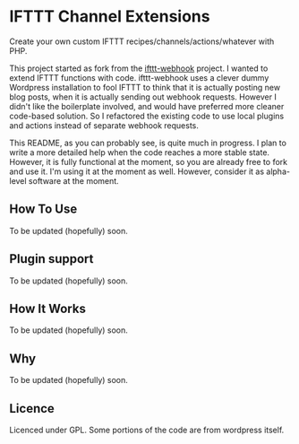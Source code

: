 IFTTT Channel Extensions
========================

Create your own custom IFTTT recipes/channels/actions/whatever with PHP.

This project started as fork from the [ifttt-webhook](https://github.com/mapkyca/ifttt-webhook) project. I wanted to extend IFTTT functions with code. ifttt-webhook uses a clever dummy Wordpress installation to fool IFTTT to think that it is actually posting new blog posts, when it is actually sending out webhook requests. However I didn't like the boilerplate involved, and would have preferred more cleaner code-based solution. So I refactored the existing code to use local plugins and actions instead of separate webhook requests.

This README, as you can probably see, is quite much in progress. I plan to write a more detailed help when the code reaches a more stable state. However, it is fully functional at the moment, so you are already free to fork and use it. I'm using it at the moment as well. However, consider it as alpha-level software at the moment.

How To Use
----------

To be updated (hopefully) soon.

<!--
1. Change your ifttt.com wordpress server to <http://ifttt.captnemo.in>.
2. You can use any username/password combination you want. ifttt will accept the authentication irrespective of what details you enter here. These details will be passed along by the webhook as well, so that you may use these as your authentication medium, perhaps.
3. Create a recipe in ifttt which would post to your "wordpress channel". In the "Tags" field, use the webhook url that you want to use.

![Connecting to ifttt-webhook](http://i.imgur.com/RA0Jb.png "You can type in any username/password you want")

Any username/password combination will be accepted, and passed through to the webhook url. A blank password is considered valid, but ifttt invalidates a blank username.

![Screenshot of a channel](http://i.imgur.com/5FaU1.png "Sample Channel for use as a webhook")

Make sure that the url you specify accepts POST requests. The url is only picked up from the tags field, and all other fields are passed through to the webhook url.
-->

Plugin support
--------------

To be updated (hopefully) soon.

<!--
This fork supports plugins that allow protocol specific modification of the sent webhook payload in order to match whatever format the endpoint wants.

To do this specify a **plugin:xxxx** category, where **xxxx** is the name of the class (extending "Plugin") and also the name of the .php file in the plugins directory. See the plugins/testplugin.php file for example.
-->

How It Works
------------

To be updated (hopefully) soon.

<!--
ifttt uses wordpress-xmlrpc to communicate with the wordpress blog. We present a fake-xmlrpc interface on the webadress, which causes ifttt to be fooled into thinking of this as a genuine wordpress blog. The only action that ifttt allows for wordpress are posting, which are instead used for powering webhooks. All the other fields (title, description, categories) along with the username/password credentials are passed along by the webhook. Do not use the "Create a photo post" action for wordpress, as ifttt manually adds a `<img>` tag in the description pointing to what url you pass. Its better to pass the url in clear instead (using body/category/title fields).
-->

Why
---

To be updated (hopefully) soon.

<!--
There has been a lot of [call](http://blog.jazzychad.net/2012/08/05/ifttt-needs-webhooks-stat.html) for a ifttt-webhook. I had asked about it pretty early on, but ifttt has yet to create such a channel. It was fun to build and will allow me to hookup ifttt with things like [partychat][pc], [github](gh) and many other awesome services for which ifttt is yet to build a channel. You can build a postmarkapp.com like email-to-webhook service using ifttt alone. Wordpress seems to be the only channel on ifttt that supports custom domains, and hence can be used as a middleware.
-->

Licence
-------

Licenced under GPL. Some portions of the code are from wordpress itself.
